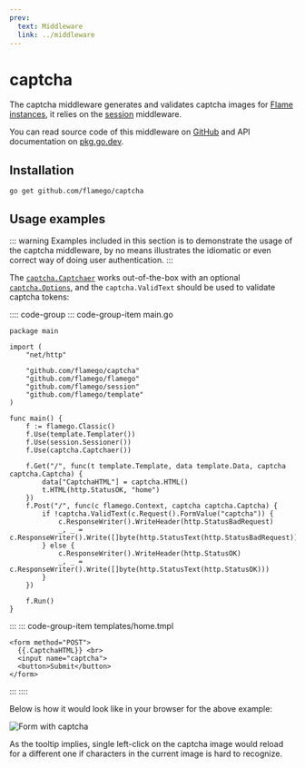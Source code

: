 ```yaml
---
prev:
  text: Middleware
  link: ../middleware
---
```


# captcha

The captcha middleware generates and validates captcha images for [Flame instances](../core-concepts.md#instances), it relies on the [session](session.md) middleware.

You can read source code of this middleware on [GitHub](https://github.com/flamego/captcha) and API documentation on [pkg.go.dev](https://pkg.go.dev/github.com/flamego/captcha?tab=doc).

## Installation

```:no-line-numbers
go get github.com/flamego/captcha
```

## Usage examples

::: warning
Examples included in this section is to demonstrate the usage of the captcha middleware, by no means illustrates the idiomatic or even correct way of doing user authentication.
:::

The [`captcha.Captchaer`](https://pkg.go.dev/github.com/flamego/captcha#Captchaer) works out-of-the-box with an optional [`captcha.Options`](https://pkg.go.dev/github.com/flamego/captcha#Options), and the `captcha.ValidText` should be used to validate captcha tokens:

:::: code-group
::: code-group-item main.go
```go:no-line-numbers{19,23}
package main

import (
	"net/http"

	"github.com/flamego/captcha"
	"github.com/flamego/flamego"
	"github.com/flamego/session"
	"github.com/flamego/template"
)

func main() {
	f := flamego.Classic()
	f.Use(template.Templater())
	f.Use(session.Sessioner())
	f.Use(captcha.Captchaer())

	f.Get("/", func(t template.Template, data template.Data, captcha captcha.Captcha) {
		data["CaptchaHTML"] = captcha.HTML()
		t.HTML(http.StatusOK, "home")
	})
	f.Post("/", func(c flamego.Context, captcha captcha.Captcha) {
		if !captcha.ValidText(c.Request().FormValue("captcha")) {
			c.ResponseWriter().WriteHeader(http.StatusBadRequest)
			_, _ = c.ResponseWriter().Write([]byte(http.StatusText(http.StatusBadRequest)))
		} else {
			c.ResponseWriter().WriteHeader(http.StatusOK)
			_, _ = c.ResponseWriter().Write([]byte(http.StatusText(http.StatusOK)))
		}
	})

	f.Run()
}
```
:::
::: code-group-item templates/home.tmpl
```html:no-line-numbers
<form method="POST">
  {{.CaptchaHTML}} <br>
  <input name="captcha">
  <button>Submit</button>
</form>
```
:::
::::

Below is how it would look like in your browser for the above example:

![Form with captcha](https://user-images.githubusercontent.com/2946214/158567419-9a9556ad-c9d0-48db-b96a-32b9d4b67045.png)

As the tooltip implies, single left-click on the captcha image would reload for a different one if characters in the current image is hard to recognize.
